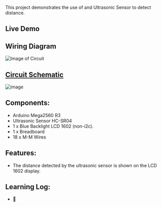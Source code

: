 This project demonstrates the use of and Ultrasonic Sensor to detect distance.

## Live Demo
[comment]: # (insert video in the next line)


## Wiring Diagram
![Image of Circuit]()

## [Circuit Schematic]()
![image]()

## Components:
- Arduino Mega2560 R3
- Ultrasonic Sensor HC-SR04
- 1 x Blue Backlight LCD 1602 (non-i2c).
- 1 x Breadboard
- 18 x M-M Wires

## Features:
- The distance detected by the ultrasonic sensor is shown on the LCD 1602 display.

## Learning Log:
- 🤖